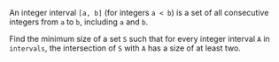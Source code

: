 An integer interval `[a, b]` (for integers `a < b`) is a set of all consecutive integers from `a` to `b`, including `a` and `b`.

Find the minimum size of a set `S` such that for every integer interval `A` in `intervals`, the intersection of `S` with `A` has a size of at least two.